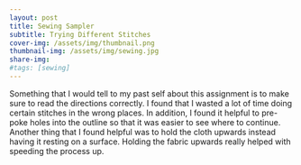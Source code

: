 ```yaml
---
layout: post
title: Sewing Sampler
subtitle: Trying Different Stitches
cover-img: /assets/img/thumbnail.png
thumbnail-img: /assets/img/sewing.jpg
share-img: 
#tags: [sewing]
---
```


Something that I would tell to my past self about this assignment is to make sure to read the directions correctly. I found that I wasted a lot of time 
doing certain stitches in the wrong places. In addition, I found it helpful to pre-poke holes into the outline so that it was easier to see where to continue. Another thing that I found helpful was to hold the cloth upwards instead having it resting on a surface. Holding the fabric upwards really helped with speeding the process up.
